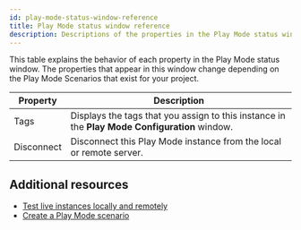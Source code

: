 ```yaml
---
id: play-mode-status-window-reference
title: Play Mode status window reference
description: Descriptions of the properties in the Play Mode status window.
---
```

This table explains the behavior of each property in the Play Mode status window. The properties that appear in this window change depending on the Play Mode Scenarios that exist for your project.

|**Property**|**Description**|
|-|-|
|Tags|Displays the tags that you assign to this instance in the **Play Mode Configuration** window. |
|Disconnect|Disconnect this Play Mode instance from the local or remote server.|

## Additional resources
* [Test live instances locally and remotely](play-mode-scenario/play-mode-scenario-about.md)
* [Create a Play Mode scenario](play-mode-scenario/play-mode-scenario-create.md)